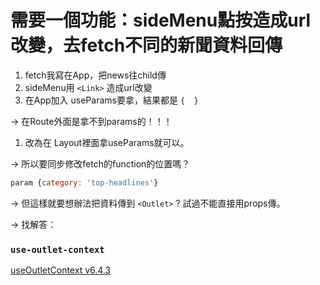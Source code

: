 # 需要一個功能：sideMenu點按造成url改變，去fetch不同的新聞資料回傳

1. fetch我寫在App，把news往child傳
2. sideMenu用 `<Link>` 造成url改變
3. 在App加入 useParams要拿，結果都是 `{  }`

→ 在Route外面是拿不到params的！！！

1. 改為在 Layout裡面拿useParams就可以。

→ 所以要同步修改fetch的function的位置嗎？

```jsx
param {category: 'top-headlines'}
```

→ 但這樣就要想辦法把資料傳到 `<Outlet>` ? 試過不能直接用props傳。

→ 找解答：

### `use-outlet-context`

[useOutletContext v6.4.3](https://reactrouter.com/en/main/hooks/use-outlet-context)

